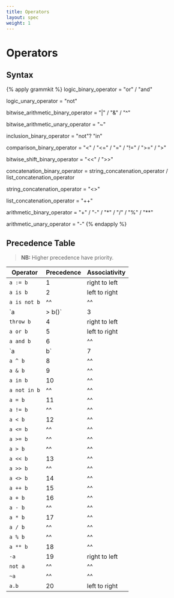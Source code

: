 ```yaml
---
title: Operators
layout: spec
weight: 1
---
```


# Operators

## Syntax

{% apply grammkit %}
logic_binary_operator = "or" / "and"

logic_unary_operator = "not"

bitwise_arithmetic_binary_operator = "|" / "&" / "^"

bitwise_arithmetic_unary_operator = "~"

inclusion_binary_operator = "not"? "in"

comparison_binary_operator = "<" / "<=" / "=" / "!=" / ">=" / ">"

bitwise_shift_binary_operator = "<<" / ">>"

concatenation_binary_operator
  = string_concatenation_operator
  / list_concatenation_operator

string_concatenation_operator = "<>"

list_concatenation_operator = "++"

arithmetic_binary_operator = "+" / "-" / "*" / "/" / "%" / "**"

arithmetic_unary_operator = "-"
{% endapply %}


## Precedence Table

> **NB:** Higher precedence have priority.

| Operator | Precedence | Associativity |
| --- | --- | --- |
| `a := b` | 1 | right to left |
| `a is b` | 2 | left to right |
| `a is not b` | ^^ | ^^ |
| `a |> b()` | 3 | ^^ |
| `throw b` | 4 | right to left |
| `a or b` | 5 | left to right |
| `a and b` | 6 | ^^ |
| `a | b` | 7 | ^^ |
| `a ^ b` | 8 | ^^ |
| `a & b` | 9 | ^^ |
| `a in b` | 10 | ^^ |
| `a not in b` | ^^ | ^^ |
| `a = b` | 11 | ^^ |
| `a != b` | ^^ | ^^ |
| `a < b` | 12 | ^^ |
| `a <= b` | ^^ | ^^ |
| `a >= b` | ^^ | ^^ |
| `a > b` | ^^ | ^^ |
| `a << b` | 13 | ^^ |
| `a >> b` | ^^ | ^^ |
| `a <> b` | 14 | ^^ |
| `a ++ b` | 15 | ^^ |
| `a + b` | 16 | ^^ |
| `a - b` | ^^ | ^^ |
| `a * b` | 17 | ^^ |
| `a / b` | ^^ | ^^ |
| `a % b` | ^^ | ^^ |
| `a ** b` | 18 | ^^ |
| `-a` | 19 | right to left |
| `not a` | ^^ | ^^ |
| `~a` | ^^ | ^^ |
| `a.b` | 20 | left to right |
